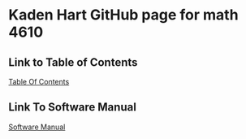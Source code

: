 # Kaden Hart GitHub page for math 4610
## Link to Table of Contents
[Table Of Contents](https://gftbs.github.io/Homework/hw_toc)
## Link To Software Manual  
[Software Manual](https://gftbs.github.io/Software_Manual/toc)
